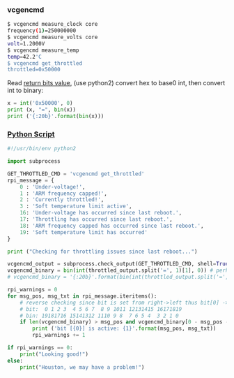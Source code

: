 ### vcgencmd
```bash
$ vcgencmd measure_clock core
frequency(1)=250000000
$ vcgencmd measure_volts core
volt=1.2000V
$ vcgencmd measure_temp
temp=42.2'C
$ vcgencmd get_throttled
throttled=0x50000
```
Read [return bits value], \(use python2\) convert hex to base0 int, then convert int to binary:
```python
x = int('0x50000', 0)
print (x, "=", bin(x))
print ('{:20b}'.format(bin(x)))
```
### [Python Script](https://harlemsquirrel.github.io/shell/2019/01/05/monitoring-raspberry-pi-power-and-thermal-issues.html)
```python
#!/usr/bin/env python2

import subprocess

GET_THROTTLED_CMD = 'vcgencmd get_throttled'
rpi_message = {
    0 : 'Under-voltage!',
    1 : 'ARM frequency capped!',
    2 : 'Currently throttled!',
    3 : 'Soft temperature limit active',
    16: 'Under-voltage has occurred since last reboot.',
    17: 'Throttling has occurred since last reboot.',
    18: 'ARM frequency capped has occurred since last reboot.',
    19: 'Soft temperature limit has occurred'
}

print ("Checking for throttling issues since last reboot...")

vcgencmd_output = subprocess.check_output(GET_THROTTLED_CMD, shell=True)
vcgencmd_binary = bin(int(throttled_output.split('=', 1)[1], 0)) # perhaps needs left zero padding
# vcgencmd_binary = '{:20b}'.format(bin(int(throttled_output.split('=',1)[1], 0))) # pad left to match 20 character bin array

rpi_warnings = 0
for msg_pos, msg_txt in rpi_message.iteritems():
    # reverse checking since bit is set from right->left thus bit[0] -> bin[-1] == bin [19]
    # bit:  0 1 2 3  4 5 6 7  8 9 1011 12131415 16171819
    # bin: 19181716 15141312 1110 9 8  7 6 5 4  3 2 1 0
    if len(vcgencmd_binary) > msg_pos and vcgencmd_binary[0 - msg_pos - 1] == '1': # bit iffy?, might not work with bit[19] (bin[-20])
        print ('bit [{0}] is active: {1}'.format(msg_pos, msg_txt))
        rpi_warnings += 1

if rpi_warnings == 0:
    print("Looking good!")
else:
    print("Houston, we may have a problem!")
```



[return bits value]: https://github.com/raspberrypi/documentation/blob/master/raspbian/applications/vcgencmd.md#get_throttled
